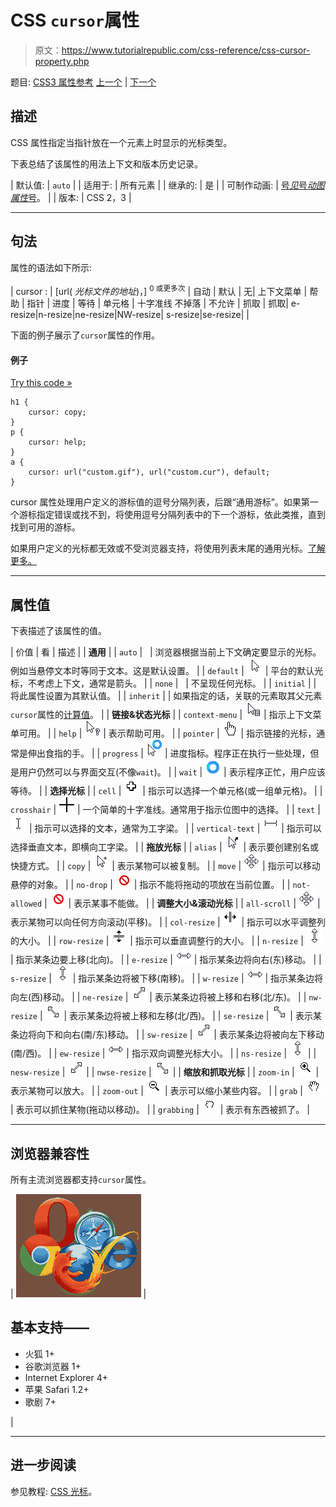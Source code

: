 # CSS `cursor`属性

> 原文：<https://www.tutorialrepublic.com/css-reference/css-cursor-property.php>

题目: [CSS3 属性参考](css3-properties.php) [上一个](css-counter-reset-property.php) | [下一个](css-direction-property.php)

## 描述

CSS 属性指定当指针放在一个元素上时显示的光标类型。

下表总结了该属性的用法上下文和版本历史记录。

| 默认值: | `auto` |
| 适用于: | 所有元素 |
| 继承的: | 是 |
| 可制作动画: | [号*见*号*动图属性*号](css-animatable-properties.php)。 |
| 版本: | CSS 2，3 |

* * *

## 句法

属性的语法如下所示:

| cursor : | [url( *光标文件的地址*)，] <sup>0 或更多次</sup> &#124; 自动 &#124; 默认 &#124; 无&#124; 上下文菜单 &#124; 帮助 &#124; 指针 &#124; 进度 &#124; 等待 &#124; 单元格 &#124; 十字准线 不掉落 &#124; 不允许 &#124; 抓取 &#124; 抓取&#124; e-resize&#124;n-resize&#124;ne-resize&#124;NW-resize&#124; s-resize&#124;se-resize&#124; |

下面的例子展示了`cursor`属性的作用。

#### 例子

[Try this code »](../codelab.php?topic=css&file=cursor-property "Try this code using online Editor")

```
h1 {
    cursor: copy;
}
p {
    cursor: help;
}
a {
    cursor: url("custom.gif"), url("custom.cur"), default;
}
```

cursor 属性处理用户定义的游标值的逗号分隔列表，后跟“通用游标”。如果第一个游标指定错误或找不到，将使用逗号分隔列表中的下一个游标，依此类推，直到找到可用的游标。

如果用户定义的光标都无效或不受浏览器支持，将使用列表末尾的通用光标。[了解更多。](../css-tutorial/css-cursors.php)

* * *

## 属性值

下表描述了该属性的值。

| 价值 | 看 | 描述 |
| **通用** |
| `auto` |   | 浏览器根据当前上下文确定要显示的光标。例如当悬停文本时等同于文本。这是默认设置。 |
| `default` | ![Default Cursor](img/a49872769f1a850b8d4c2d46b103cf2a.png) | 平台的默认光标，不考虑上下文，通常是箭头。 |
| `none` |   | 不呈现任何光标。 |
| `initial` |  | 将此属性设置为其默认值。 |
| `inherit` |  | 如果指定的话，关联的元素取其父元素`cursor`属性的[计算值](../definitions.php#computed-value)。 |
| **链接&状态光标** |
| `context-menu` | ![Context-menu Cursor](img/0e5adb6218a455c27350dd003ec3a089.png) | 指示上下文菜单可用。 |
| `help` | ![Help Cursor](img/b7650a3e008bf5be311c9c5c2d9030b6.png) | 表示帮助可用。 |
| `pointer` | ![Pointer Cursor](img/96632f01ea5fe0e921b75282f345a37d.png) | 指示链接的光标，通常是伸出食指的手。 |
| `progress` | ![Progress Cursor](img/87f8af9d66f568b31be3ebac5db0bb06.png) | 进度指标。程序正在执行一些处理，但是用户仍然可以与界面交互(不像`wait`)。 |
| `wait` | ![Wait Cursor](img/3eefc970b05e6ff1a0ad52e130c0c642.png) | 表示程序正忙，用户应该等待。 |
| **选择光标** |
| `cell` | ![Cell Cursor](img/ad767e1349fb3d6184211131b3b89e55.png) | 指示可以选择一个单元格(或一组单元格)。 |
| `crosshair` | ![Crosshair Cursor](img/28e97668aaa97dcc2f91f430879f896c.png) | 一个简单的十字准线。通常用于指示位图中的选择。 |
| `text` | ![Text Cursor](img/c2c8dee5166dee53f52c537b0e6f2713.png) | 指示可以选择的文本，通常为工字梁。 |
| `vertical-text` | ![Vertical-text Cursor](img/0dcfd1bce61f6a559c8fa20a3b6eeb91.png) | 指示可以选择垂直文本，即横向工字梁。 |
| **拖放光标** |
| `alias` | ![Alias Cursor](img/c41a3e7e8e29758a633305453dd5db4b.png) | 表示要创建别名或快捷方式。 |
| `copy` | ![Copy Cursor](img/93ee8c3ada55fba78ce9a0b460167011.png) | 表示某物可以被复制。 |
| `move` | ![Move Cursor](img/0edeb8eb554077f2bf1cc63b46fbb3c2.png) | 指示可以移动悬停的对象。 |
| `no-drop` | ![No-drop Cursor](img/0e67d8dee635545d0d04a34df91ae02d.png) | 指示不能将拖动的项放在当前位置。 |
| `not-allowed` | ![Not-allowed Cursor](img/1b849db6a50036a57d14c286bdcf8468.png) | 表示某事不能做。 |
| **调整大小&滚动光标** |
| `all-scroll` | ![All-scroll Cursor](img/f16662c8c8e5e0a4069df4c6b91c8180.png) | 表示某物可以向任何方向滚动(平移)。 |
| `col-resize` | ![Col-resize Cursor](img/20c86c9d2b3e66becdb96b4a7ffce7f0.png) | 指示可以水平调整列的大小。 |
| `row-resize` | ![Row-resize Cursor](img/b8dc356438a68da04ca4ab60062d0e34.png) | 指示可以垂直调整行的大小。 |
| `n-resize` | ![N-resize Cursor](img/ee5ef0f18df86ef166f8c078bb20f78e.png) | 指示某条边要上移(北向)。 |
| `e-resize` | ![E-resize Cursor](img/37c692ac87fe59d41b7a96e4289220e1.png) | 指示某条边将向右(东)移动。 |
| `s-resize` | ![S-resize Cursor](img/f952849b4a73c24c8f5fcd6ee2c3279e.png) | 指示某条边将被下移(南移)。 |
| `w-resize` | ![W-resize Cursor](img/92ad01049d949c62711ebbc72f3086fe.png) | 指示某条边将向左(西)移动。 |
| `ne-resize` | ![NE-resize Cursor](img/74b1501335076edc6b0cd5e8153e8aab.png) | 表示某条边将被上移和右移(北/东)。 |
| `nw-resize` | ![NW-resize Cursor](img/4d09ec6c2c5e144e6927d80d4984fcf4.png) | 表示某条边将被上移和左移(北/西)。 |
| `se-resize` | ![SE-resize Cursor](img/567b5d6238a7b996785bc8cd55067b2a.png) | 表示某条边将向下和向右(南/东)移动。 |
| `sw-resize` | ![SW-resize Cursor](img/0f530c5a245e82ed8dc357af41370aaf.png) | 表示某条边将被向左下移动(南/西)。 |
| `ew-resize` | ![EW-resize Cursor](img/68b20454657f276b3a72ecbca04d5ce3.png) | 指示双向调整光标大小。 |
| `ns-resize` | ![NS-resize Cursor](img/d5268167a9e02a05fff1dc27846e82ff.png) |
| `nesw-resize` | ![NESW-resize Cursor](img/283c2d1f9e22cbd14a63336d92f0bea8.png) |
| `nwse-resize` | ![NWSE-resize Cursor](img/0d67fa8a64895a6e693ca3482a89fa3e.png) |
| **缩放和抓取光标** |
| `zoom-in` | ![Zoom-in Cursor](img/05e287a82fefce1cea0d4190e45cd8fe.png) | 表示某物可以放大。 |
| `zoom-out` | ![Zoom-out Cursor](img/a789511da00c72e23d20eb6c66f7d868.png) | 表示可以缩小某些内容。 |
| `grab` | ![Grab Cursor](img/136a94ff9237f625f8613af268dd2cd5.png) | 表示可以抓住某物(拖动以移动)。 |
| `grabbing` | ![Grabbing Cursor](img/10e77700f3f0656535f5d44ed6f26978.png) | 表示有东西被抓了。 |

* * *

## 浏览器兼容性

所有主流浏览器都支持`cursor`属性。

| ![Browsers Icon](img/e9331123c77668c1832e541c2fca1002.png) | 

## 基本支持——

*   火狐 1+
*   谷歌浏览器 1+
*   Internet Explorer 4+
*   苹果 Safari 1.2+
*   歌剧 7+

 |

* * *

## 进一步阅读

参见教程: [CSS 光标](../css-tutorial/css-cursors.php)。